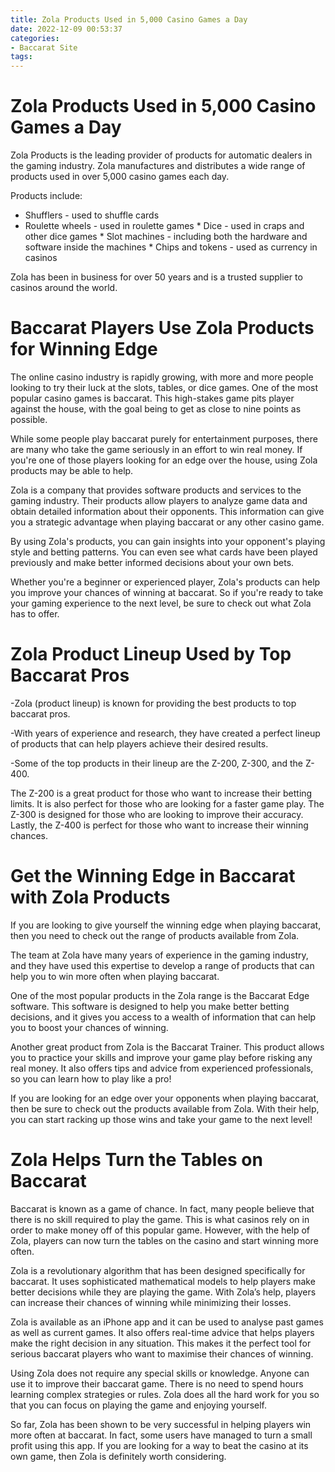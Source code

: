 ```yaml
---
title: Zola Products Used in 5,000 Casino Games a Day
date: 2022-12-09 00:53:37
categories:
- Baccarat Site
tags:
---
```



#  Zola Products Used in 5,000 Casino Games a Day

Zola Products is the leading provider of products for automatic dealers in the gaming industry. Zola manufactures and distributes a wide range of products used in over 5,000 casino games each day.

Products include:

* Shufflers - used to shuffle cards
 * Roulette wheels - used in roulette games * Dice - used in craps and other dice games * Slot machines - including both the hardware and software inside the machines * Chips and tokens - used as currency in casinos

Zola has been in business for over 50 years and is a trusted supplier to casinos around the world.

#  Baccarat Players Use Zola Products for Winning Edge

The online casino industry is rapidly growing, with more and more people looking to try their luck at the slots, tables, or dice games. One of the most popular casino games is baccarat. This high-stakes game pits player against the house, with the goal being to get as close to nine points as possible.

While some people play baccarat purely for entertainment purposes, there are many who take the game seriously in an effort to win real money. If you're one of those players looking for an edge over the house, using Zola products may be able to help.

Zola is a company that provides software products and services to the gaming industry. Their products allow players to analyze game data and obtain detailed information about their opponents. This information can give you a strategic advantage when playing baccarat or any other casino game.

By using Zola's products, you can gain insights into your opponent's playing style and betting patterns. You can even see what cards have been played previously and make better informed decisions about your own bets.

Whether you're a beginner or experienced player, Zola's products can help you improve your chances of winning at baccarat. So if you're ready to take your gaming experience to the next level, be sure to check out what Zola has to offer.

#  Zola Product Lineup Used by Top Baccarat Pros

-Zola (product lineup) is known for providing the best products to top baccarat pros.

-With years of experience and research, they have created a perfect lineup of products that can help players achieve their desired results.

-Some of the top products in their lineup are the Z-200, Z-300, and the Z-400.

The Z-200 is a great product for those who want to increase their betting limits. It is also perfect for those who are looking for a faster game play. The Z-300 is designed for those who are looking to improve their accuracy. Lastly, the Z-400 is perfect for those who want to increase their winning chances.

#  Get the Winning Edge in Baccarat with Zola Products

If you are looking to give yourself the winning edge when playing baccarat, then you need to check out the range of products available from Zola.

The team at Zola have many years of experience in the gaming industry, and they have used this expertise to develop a range of products that can help you to win more often when playing baccarat.

One of the most popular products in the Zola range is the Baccarat Edge software. This software is designed to help you make better betting decisions, and it gives you access to a wealth of information that can help you to boost your chances of winning.

Another great product from Zola is the Baccarat Trainer. This product allows you to practice your skills and improve your game play before risking any real money. It also offers tips and advice from experienced professionals, so you can learn how to play like a pro!

If you are looking for an edge over your opponents when playing baccarat, then be sure to check out the products available from Zola. With their help, you can start racking up those wins and take your game to the next level!

#  Zola Helps Turn the Tables on Baccarat

Baccarat is known as a game of chance. In fact, many people believe that there is no skill required to play the game. This is what casinos rely on in order to make money off of this popular game. However, with the help of Zola, players can now turn the tables on the casino and start winning more often.

Zola is a revolutionary algorithm that has been designed specifically for baccarat. It uses sophisticated mathematical models to help players make better decisions while they are playing the game. With Zola’s help, players can increase their chances of winning while minimizing their losses.

Zola is available as an iPhone app and it can be used to analyse past games as well as current games. It also offers real-time advice that helps players make the right decision in any situation. This makes it the perfect tool for serious baccarat players who want to maximise their chances of winning.

Using Zola does not require any special skills or knowledge. Anyone can use it to improve their baccarat game. There is no need to spend hours learning complex strategies or rules. Zola does all the hard work for you so that you can focus on playing the game and enjoying yourself.

So far, Zola has been shown to be very successful in helping players win more often at baccarat. In fact, some users have managed to turn a small profit using this app. If you are looking for a way to beat the casino at its own game, then Zola is definitely worth considering.
